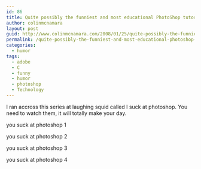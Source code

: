 ```yaml
---
id: 86
title: Quite possibly the funniest and most educational PhotoShop tutorials ever.
author: colinmcnamara
layout: post
guid: http://www.colinmcnamara.com/2008/01/25/quite-possibly-the-funniest-and-most-educational-photoshop-tutorials-ever
permalink: /quite-possibly-the-funniest-and-most-educational-photoshop-tutorials-ever/
categories:
  - humor
tags:
  - adobe
  - C
  - funny
  - humor
  - photoshop
  - Technology
---
```

I ran accross this series at laughing squid called I suck at photoshop. You need to watch them, it will totally make your day.

you suck at photoshop 1  


you suck at photoshop 2  


you suck at photoshop 3  


you suck at photoshop 4